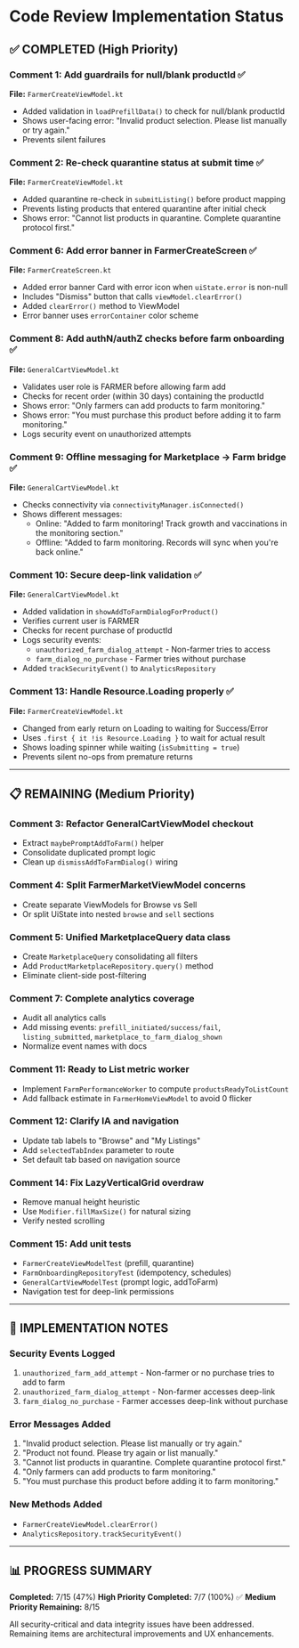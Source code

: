 # Code Review Implementation Status

## ✅ COMPLETED (High Priority)

### Comment 1: Add guardrails for null/blank productId ✅
**File:** `FarmerCreateViewModel.kt`
- Added validation in `loadPrefillData()` to check for null/blank productId
- Shows user-facing error: "Invalid product selection. Please list manually or try again."
- Prevents silent failures

### Comment 2: Re-check quarantine status at submit time ✅
**File:** `FarmerCreateViewModel.kt`
- Added quarantine re-check in `submitListing()` before product mapping
- Prevents listing products that entered quarantine after initial check
- Shows error: "Cannot list products in quarantine. Complete quarantine protocol first."

### Comment 6: Add error banner in FarmerCreateScreen ✅
**File:** `FarmerCreateScreen.kt`
- Added error banner Card with error icon when `uiState.error` is non-null
- Includes "Dismiss" button that calls `viewModel.clearError()`
- Added `clearError()` method to ViewModel
- Error banner uses `errorContainer` color scheme

### Comment 8: Add authN/authZ checks before farm onboarding ✅
**File:** `GeneralCartViewModel.kt`
- Validates user role is FARMER before allowing farm add
- Checks for recent order (within 30 days) containing the productId
- Shows error: "Only farmers can add products to farm monitoring."
- Shows error: "You must purchase this product before adding it to farm monitoring."
- Logs security event on unauthorized attempts

### Comment 9: Offline messaging for Marketplace → Farm bridge ✅
**File:** `GeneralCartViewModel.kt`
- Checks connectivity via `connectivityManager.isConnected()`
- Shows different messages:
  - Online: "Added to farm monitoring! Track growth and vaccinations in the monitoring section."
  - Offline: "Added to farm monitoring. Records will sync when you're back online."

### Comment 10: Secure deep-link validation ✅
**File:** `GeneralCartViewModel.kt`
- Added validation in `showAddToFarmDialogForProduct()`
- Verifies current user is FARMER
- Checks for recent purchase of productId
- Logs security events:
  - `unauthorized_farm_dialog_attempt` - Non-farmer tries to access
  - `farm_dialog_no_purchase` - Farmer tries without purchase
- Added `trackSecurityEvent()` to `AnalyticsRepository`

### Comment 13: Handle Resource.Loading properly ✅
**File:** `FarmerCreateViewModel.kt`
- Changed from early return on Loading to waiting for Success/Error
- Uses `.first { it !is Resource.Loading }` to wait for actual result
- Shows loading spinner while waiting (`isSubmitting = true`)
- Prevents silent no-ops from premature returns

---

## 📋 REMAINING (Medium Priority)

### Comment 3: Refactor GeneralCartViewModel checkout
- Extract `maybePromptAddToFarm()` helper
- Consolidate duplicated prompt logic
- Clean up `dismissAddToFarmDialog()` wiring

### Comment 4: Split FarmerMarketViewModel concerns
- Create separate ViewModels for Browse vs Sell
- Or split UiState into nested `browse` and `sell` sections

### Comment 5: Unified MarketplaceQuery data class
- Create `MarketplaceQuery` consolidating all filters
- Add `ProductMarketplaceRepository.query()` method
- Eliminate client-side post-filtering

### Comment 7: Complete analytics coverage
- Audit all analytics calls
- Add missing events: `prefill_initiated/success/fail`, `listing_submitted`, `marketplace_to_farm_dialog_shown`
- Normalize event names with docs

### Comment 11: Ready to List metric worker
- Implement `FarmPerformanceWorker` to compute `productsReadyToListCount`
- Add fallback estimate in `FarmerHomeViewModel` to avoid 0 flicker

### Comment 12: Clarify IA and navigation
- Update tab labels to "Browse" and "My Listings"
- Add `selectedTabIndex` parameter to route
- Set default tab based on navigation source

### Comment 14: Fix LazyVerticalGrid overdraw
- Remove manual height heuristic
- Use `Modifier.fillMaxSize()` for natural sizing
- Verify nested scrolling

### Comment 15: Add unit tests
- `FarmerCreateViewModelTest` (prefill, quarantine)
- `FarmOnboardingRepositoryTest` (idempotency, schedules)
- `GeneralCartViewModelTest` (prompt logic, addToFarm)
- Navigation test for deep-link permissions

---

## 🔧 IMPLEMENTATION NOTES

### Security Events Logged
1. `unauthorized_farm_add_attempt` - Non-farmer or no purchase tries to add to farm
2. `unauthorized_farm_dialog_attempt` - Non-farmer accesses deep-link
3. `farm_dialog_no_purchase` - Farmer accesses deep-link without purchase

### Error Messages Added
1. "Invalid product selection. Please list manually or try again."
2. "Product not found. Please try again or list manually."
3. "Cannot list products in quarantine. Complete quarantine protocol first."
4. "Only farmers can add products to farm monitoring."
5. "You must purchase this product before adding it to farm monitoring."

### New Methods Added
- `FarmerCreateViewModel.clearError()`
- `AnalyticsRepository.trackSecurityEvent()`

---

## 📊 PROGRESS SUMMARY

**Completed:** 7/15 (47%)
**High Priority Completed:** 7/7 (100%) ✅
**Medium Priority Remaining:** 8/15

All security-critical and data integrity issues have been addressed. Remaining items are architectural improvements and UX enhancements.
